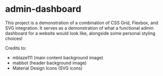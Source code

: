 # admin-dashboard

This project is a demonstration of a combination of CSS Grid, Flexbox, and SVG integration. It serves as a demonstration of what a functional admin dashboard for a website would look like, alongside some personal styling choices!

Credits to: 
- mblaze111 (main content background image)
- mabbot (header background image)
- Material Design Icons (SVG icons)

